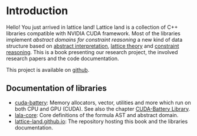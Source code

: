 # Introduction

Hello! You just arrived in lattice land!
Lattice land is a collection of C++ libraries compatible with NVIDIA CUDA framework.
Most of the libraries implement _abstract domains for constraint reasoning_ a new kind of data structure based on [abstract interpretation](https://en.wikipedia.org/wiki/Abstract_interpretation), [lattice theory](https://en.wikipedia.org/wiki/Lattice_(order)) and [constraint reasoning](https://en.wikipedia.org/wiki/Constraint_satisfaction).
This is a book presenting our research project, the involved research papers and the code documentation.

This project is available on [github](https://github.com/lattice-land).

## Documentation of libraries

* [cuda-battery](https://lattice-land.github.io/cuda-battery): Memory allocators, vector, utilities and more which run on both CPU and GPU (CUDA).
See also the chapter [CUDA-Battery Library](CUDA-Battery.md).
* [lala-core](https://lattice-land.github.io/lala-core): Core definitions of the formula AST and abstract domain.
* [lattice-land.github.io](https://github.com/lattice-land/lattice-land.github.io): The repository hosting this book and the libraries documentation.

